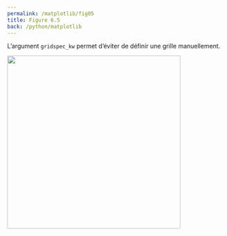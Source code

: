 ```yaml
---
permalink: /matplotlib/fig05
title: Figure 6.5
back: /python/matplotlib
---
```


L’argument `gridspec_kw` permet d’éviter de définir une grille manuellement.

<img src="/python/_static/matplotlib/fig05.png" width="400px"/>

<script src="https://emgithub.com/embed.js?target=https%3A%2F%2Fgithub.com%2Fxoolive%2Fpython%2Fblob%2Fmaster%2F02-ecosysteme%2F06-matplotlib%2Ffig05.py&style=github-gist&showLineNumbers=on"></script>
